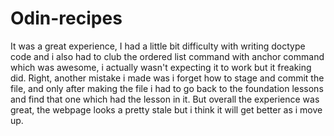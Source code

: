 # Odin-recipes
It was a great experience, I had a little bit difficulty with writing doctype
code and i also had to club the ordered list command with anchor command 
which was awesome, i actually wasn't expecting it to work but it freaking did.
Right, another mistake i made was i forget how to stage and commit the file, 
and only after making the file i had to go back to the foundation lessons 
and find that one which had the lesson in it. But overall the experience was great, the webpage looks a pretty stale but i think it will get better 
as i move up.
